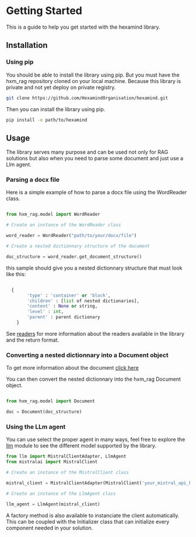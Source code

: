 # Getting Started

This is a guide to help you get started with the hexamind library. 
## Installation

### Using pip

You should be able to install the library using pip. But you must have the hxm_rag repository cloned on your local machine. Because this library is private and not yet deploy on private registry. 

```bash
git clone https://github.com/HexamindOrganisation/hexamind.git
```

Then you can install the library using pip.

```bash
pip install -e path/to/hexamind
```

## Usage

The library serves many purpose and can be used not only for RAG solutions but also when you need to parse some document and just use a Llm agent. 

### Parsing a docx file

Here is a simple example of how to parse a docx file using the WordReader class. 

```py

from hxm_rag.model import WordReader

# Create an instance of the WordReader class

word_reader = WordReader("path/to/your/docx/file")

# Create a nested dictionnary structure of the document

doc_structure = word_reader.get_document_structure()

```

this sample should give you a nested dictionnary structure that must look like this:

```py

  {
        'type' : 'container' or 'block',
        'children' : [list of nested dictionaries],
        'content' : None or string,
        'level' : int,
        'parent' : parent dictionary
    }

```

See [readers](readers.md) for more information about the readers available in the library and the return format.

### Converting a nested dictionnary into a Document object

To get more information about the document [click here](model.md) 

You can then convert the nested dictionnary into the hxm_rag Document object. 

```py

from hxm_rag.model import Document

doc = Document(doc_structure)

```

### Using the LLm agent 

You can use select the proper agent in many ways, feel free to explore the [llm](llm.md) module to see the different model supported by the library. 

```py
from llm import MistralClientAdapter, LlmAgent
from mistralai import MistralClient

# Create an instance of the MistralClient class

mistral_client = MistralClientAdapter(MistralClient('your_mistral_api_key'))

# Create an instance of the LlmAgent class

llm_agent = LlmAgent(mistral_client)
```

A factory method is also available to instanciate the client automatically. This can be coupled with the Initializer class that can initialize every component needed in your solution. 




